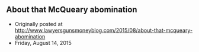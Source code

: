 ## About that McQueary abomination

 * Originally posted at http://www.lawyersgunsmoneyblog.com/2015/08/about-that-mcqueary-abomination
 * Friday, August 14, 2015

